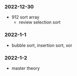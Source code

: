 ### 2022-12-30
* 912 sort array
  * review selection sort

### 2022-1-1
* bubble sort, insertion sort, xor

### 2022-1-2
* master theory